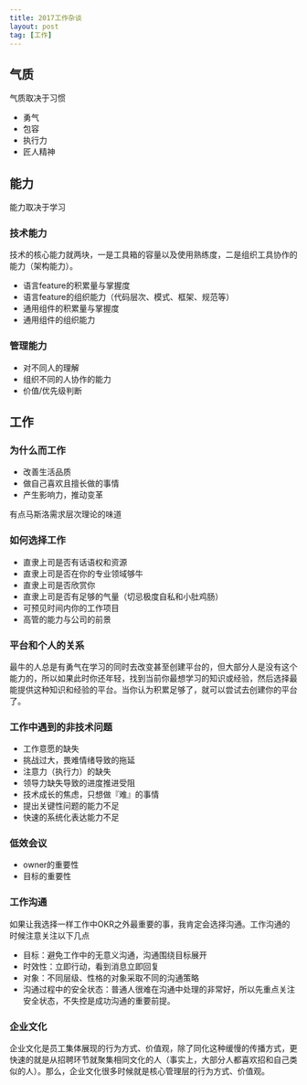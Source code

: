 ```yaml
---
title: 2017工作杂谈
layout: post
tag: [工作]
---
```


## 气质

气质取决于习惯

* 勇气
* 包容
* 执行力
* 匠人精神

## 能力

能力取决于学习

### 技术能力

技术的核心能力就两块，一是工具箱的容量以及使用熟练度，二是组织工具协作的能力（架构能力）。

* 语言feature的积累量与掌握度
* 语言feature的组织能力（代码层次、模式、框架、规范等）
* 通用组件的积累量与掌握度
* 通用组件的组织能力

### 管理能力

* 对不同人的理解
* 组织不同的人协作的能力
* 价值/优先级判断

## 工作

### 为什么而工作

* 改善生活品质
* 做自己喜欢且擅长做的事情
* 产生影响力，推动变革

有点马斯洛需求层次理论的味道

### 如何选择工作

* 直隶上司是否有话语权和资源
* 直隶上司是否在你的专业领域够牛
* 直隶上司是否欣赏你
* 直隶上司是否有足够的气量（切忌极度自私和小肚鸡肠）
* 可预见时间内你的工作项目
* 高管的能力与公司的前景

### 平台和个人的关系

最牛的人总是有勇气在学习的同时去改变甚至创建平台的，但大部分人是没有这个能力的，所以如果此时你还年轻，找到当前你最想学习的知识或经验，然后选择最能提供这种知识和经验的平台。当你认为积累足够了，就可以尝试去创建你的平台了。

### 工作中遇到的非技术问题

* 工作意愿的缺失
* 挑战过大，畏难情绪导致的拖延
* 注意力（执行力）的缺失
* 领导力缺失导致的进度推进受阻
* 技术成长的焦虑，只想做『难』的事情
* 提出关键性问题的能力不足
* 快速的系统化表达能力不足

### 低效会议

* owner的重要性
* 目标的重要性

### 工作沟通

如果让我选择一样工作中OKR之外最重要的事，我肯定会选择沟通。工作沟通的时候注意关注以下几点

* 目标：避免工作中的无意义沟通，沟通围绕目标展开
* 时效性：立即行动，看到消息立即回复
* 对象：不同层级、性格的对象采取不同的沟通策略
* 沟通过程中的安全状态：普通人很难在沟通中处理的非常好，所以先重点关注安全状态，不失控是成功沟通的重要前提。

### 企业文化

企业文化是员工集体展现的行为方式、价值观，除了同化这种缓慢的传播方式，更快速的就是从招聘环节就聚集相同文化的人（事实上，大部分人都喜欢招和自己类似的人）。那么，企业文化很多时候就是核心管理层的行为方式、价值观。


